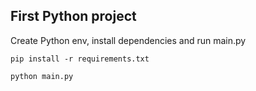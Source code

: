 ## First Python project

Create Python env, install dependencies and run main.py

``pip install -r requirements.txt``

``python main.py``

